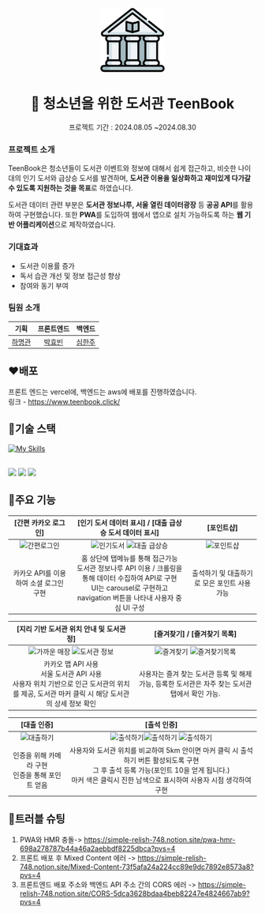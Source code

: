 <p align="center">
      <img width="130" alt="fresh-trash-logo" src="public/logo192.png">   
</p>
<h1 align="center">📖 청소년을 위한 도서관 TeenBook </h1>
<p align="center">프로젝트 기간 : 2024.08.05 ~2024.08.30</p>

### 프로젝트 소개
TeenBook은 청소년들이 도서관 이벤트와 정보에 대해서 쉽게 접근하고, 비슷한 나이대의 인기 도서와 급상승 도서를 발견하며, **도서관 이용을 일상화하고 재미있게 다가갈 수 있도록 지원하는 것을 목표**로 하였습니다.

도서관 데이터 관련 부분은 **도서관 정보나루, 서울 열린 데이터광장** 등 **공공 API**를 활용하여 구현했습니다. 또한 **PWA**를 도입하여 웹에서 앱으로 설치 가능하도록 하는 **웹 기반 어플리케이션**으로 제작하였습니다.

### 기대효과 
- 도서관 이용률 증가
- 독서 습관 개선 및 정보 접근성 향상
- 참여와 동기 부여
### 팀원 소개 
|                            기획                             |                            프론트엔드                             |                              백엔드                               |            
| :---------------------------------------------------------------: | :---------------------------------------------------------------: | :---------------------------------------------------------------: |
|               [하명관](https://github.com/bulmang)                |            [박효빈](https://github.com/binjin0)              |               [심한주](https://github.com/simhanju)               |
##  :heart:배포
프론트 엔드는 vercel에, 백엔드는 aws에 배포를 진행하였습니다.<br />
링크 - https://www.teenbook.click/
##  :yellow_heart:기술 스택
[![My Skills](https://skillicons.dev/icons?i=js,html,css,react,vite,git,github,vercel,vscode,figma&theme=light)](https://skillicons.dev)<br />

<br /><img src="https://img.shields.io/badge/pwa-5A0FC8?style=for-the-badge&logo=pwa&logoColor=white">
<img src="https://img.shields.io/badge/recoil-3578E5?style=for-the-badge&logo=recoil&logoColor=white">
<img src="https://img.shields.io/badge/styledcomponents-DB7093?style=for-the-badge&logo=styledcomponents&logoColor=white">


## :green_heart:주요 기능
|                            [간편 카카오 로그인]                            |                            [인기 도서 데이터 표시] / [대출 급상승 도서 데이터 표시]                         |            [포인트샵]                         |                                   
| :---------------------------------------------------------------: | :---------------------------------------------------------------: | :---------------------------------------------------------------: |
| <img src="https://github.com/user-attachments/assets/471a72b9-81d9-41db-a4c4-c173a9c7efef" width="200" alt="간편로그인"/> | <img src="https://github.com/user-attachments/assets/e73ce771-75ce-4baa-bbf1-787ad86b4e78" width="200" alt="인기도서"/> <img src="https://github.com/user-attachments/assets/6aa46c97-3e5b-43a0-91cf-49268d009bb2" width="200" alt="대출 급상승"/>|<img src="https://github.com/user-attachments/assets/4dd0aa35-dc25-4b7a-afdd-772287ff2a46" width="200" alt="포인트샵"/> |
|               카카오 API를 이용하여 소셜 로그인 구현               |            홈 상단에 탭메뉴를 통해 접근가능 <br />도서관 정보나루 API 이용 / 크롤링을 통해 데이터 수집하여 API로 구현 <br />UI는 carousel로 구현하고 navigation 버튼을 나타내 사용자 중심 UI 구성         |    출석하기 및 대출하기로 모은 포인트 사용 가능              |

|                                            [지리 기반 도서관 위치 안내 및 도서관 정]                   |      [즐겨찾기] / [즐겨찾기 목록]                        |                                
| :---------------------------------------------------------------: | :---------------------------------------------------------------: |
|<img src="https://github.com/user-attachments/assets/a37912ad-d6eb-44e3-aa21-d1ac9594997f" width="200" alt="가까운 매장"/> <img src="https://github.com/user-attachments/assets/c920be86-dd41-4647-9a92-be625f759436" width="200" alt="도서관 정보"/> | <img src="https://github.com/user-attachments/assets/26574960-44b6-4f37-9afd-869ea621dd91" width="200" alt="즐겨찾기"/> <img src="https://github.com/user-attachments/assets/46ce9a1a-d581-4a4b-aa69-512f5971d4fd" width="200" alt="즐겨찾기목록"/>|
|              카카오 맵 API 사용<br />서울 도서관 API 사용<br /> 사용자 위치 기반으로 인근 도서관의 위치를 제공, 도서관 마커 클릭 시 해당 도서관의 상세 정보 확인              |           사용자는 즐겨 찾는 도서관 등록 및 해제 가능, 등록한 도서관은 자주 찾는 도서관 탭에서 확인 가능.         |        



|                           [대출 인증]                         |                        [출석 인증]                         |              
| :---------------------------------------------------------------: | :---------------------------------------------------------------: | 
| <img src="https://github.com/user-attachments/assets/f61c20c4-c4cd-467e-a06b-f1aeecde0ebb" width="200" alt="대출하기"/>|<img src="https://github.com/user-attachments/assets/41f844a7-19f4-4baf-abbd-e7b6a33f989b" width="200" alt="출석하기"/><img src="https://github.com/user-attachments/assets/23d8cf2b-bd9e-4cde-a931-98d9aa711797" width="200" alt="출석하기"/> <img src="https://github.com/user-attachments/assets/8c6a301e-cfe5-4656-ad74-df4c50187e7e" width="200" alt="출석하기"/>|
|           인증을 위해 카메라 구현<br />인증을 통해 포인트 얻음        |    사용자와 도서관 위치를 비교하여 5km 안이면 마커 클릭 시 출석하기 버튼 활성되도록 구현<br /> 그 후 출석 등록 가능(포인트 10을 얻게 됩니다.) <br />마커 색은 클릭시 진한 남색으로 표시하여 사용자 시점 생각하여 구현          |


## :purple_heart:트러블 슈팅

1. PWA와 HMR 충돌-> https://simple-relish-748.notion.site/pwa-hmr-698a278787b44a46a2aebbdf8225dbca?pvs=4
2. 프론트 배포 후 Mixed Content 에러 -> https://simple-relish-748.notion.site/Mixed-Content-73f5afa24a224cc89e9dc7892e8573a8?pvs=4
3. 프론트엔드 배포 주소와 백엔드 API 주소 간의 CORS 에러 -> https://simple-relish-748.notion.site/CORS-5dca3628bdaa4beb82247e4824667ab9?pvs=4
